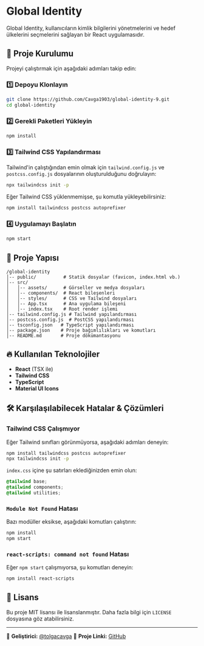# Global Identity

Global Identity, kullanıcıların kimlik bilgilerini yönetmelerini ve hedef ülkelerini seçmelerini sağlayan bir React uygulamasıdır.

## 🚀 Proje Kurulumu

Projeyi çalıştırmak için aşağıdaki adımları takip edin:

### 1️⃣ Depoyu Klonlayın
```bash
git clone https://github.com/Cavga1903/global-identity-9.git
cd global-identity
```

### 2️⃣ Gerekli Paketleri Yükleyin
```bash
npm install
```

### 3️⃣ Tailwind CSS Yapılandırması
Tailwind'in çalıştığından emin olmak için `tailwind.config.js` ve `postcss.config.js` dosyalarının oluşturulduğunu doğrulayın:
```bash
npx tailwindcss init -p
```
Eğer Tailwind CSS yüklenmemişse, şu komutla yükleyebilirsiniz:
```bash
npm install tailwindcss postcss autoprefixer
```

### 4️⃣ Uygulamayı Başlatın
```bash
npm start
```

## 📂 Proje Yapısı

```
/global-identity
│-- public/          # Statik dosyalar (favicon, index.html vb.)
│-- src/
│   │-- assets/      # Görseller ve medya dosyaları
│   │-- components/  # React bileşenleri
│   │-- styles/      # CSS ve Tailwind dosyaları
│   │-- App.tsx      # Ana uygulama bileşeni
│   │-- index.tsx    # Root render işlemi
│-- tailwind.config.js # Tailwind yapılandırması
│-- postcss.config.js  # PostCSS yapılandırması
│-- tsconfig.json   # TypeScript yapılandırması
│-- package.json    # Proje bağımlılıkları ve komutları
│-- README.md       # Proje dökümantasyonu
```

## 🔥 Kullanılan Teknolojiler

- **React** (TSX ile)
- **Tailwind CSS**
- **TypeScript**
- **Material UI Icons**

## 🛠 Karşılaşılabilecek Hatalar & Çözümleri

### Tailwind CSS Çalışmıyor
Eğer Tailwind sınıfları görünmüyorsa, aşağıdaki adımları deneyin:
```bash
npm install tailwindcss postcss autoprefixer
npx tailwindcss init -p
```
`index.css` içine şu satırları eklediğinizden emin olun:
```css
@tailwind base;
@tailwind components;
@tailwind utilities;
```

### `Module Not Found` Hatası
Bazı modüller eksikse, aşağıdaki komutları çalıştırın:
```bash
npm install
npm start
```

### `react-scripts: command not found` Hatası
Eğer `npm start` çalışmıyorsa, şu komutları deneyin:
```bash
npm install react-scripts
```

## 📜 Lisans
Bu proje MIT lisansı ile lisanslanmıştır. Daha fazla bilgi için `LICENSE` dosyasına göz atabilirsiniz.

---
📌 **Geliştirici:** [@tolgacavga](https://github.com/cavga1903)
🚀 **Proje Linki:** [GitHub](https://cavga1903.github.io/global-identity-9/)
